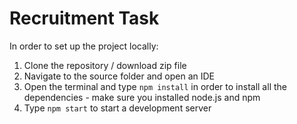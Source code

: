 # Recruitment Task

In order to set up the project locally:
1. Clone the repository / download zip file
2. Navigate to the source folder and open an IDE
3. Open the terminal and type `npm install` in order to install all the dependencies - make sure you installed node.js and npm
4. Type `npm start` to start a development server
